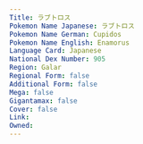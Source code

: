 ```yaml
---
﻿Title: ラブトロス
Pokemon Name Japanese: ラブトロス
Pokemon Name German: Cupidos
Pokemon Name English: Enamorus
Language Card: Japanese
National Dex Number: 905
Region: Galar
Regional Form: false
Additional Form: false
Mega: false
Gigantamax: false
Cover: false
Link: 
Owned: 
---
```

